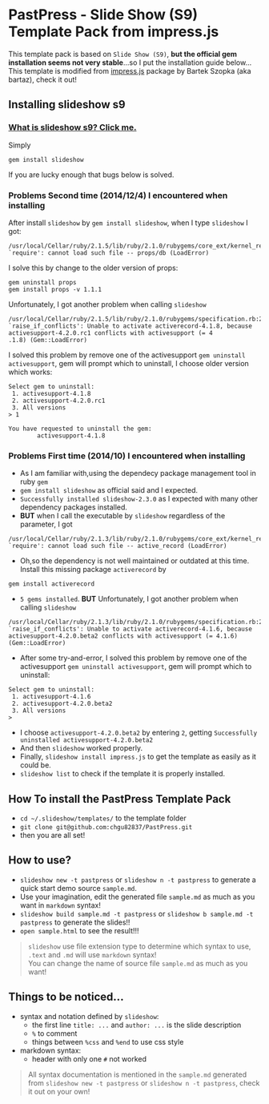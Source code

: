 PastPress - Slide Show (S9) Template Pack from impress.js
=========================

This template pack is based on `Slide Show (S9)`, **but the official gem installation seems not very stable**...so I put the installation guide below...  
This template is modified from [impress.js](https://github.com/bartaz/impress.js) package by Bartek Szopka (aka bartaz), check it out!

## Installing slideshow s9

### [What is slideshow s9? Click me.](http://slideshow-s9.github.io/index.html)

Simply

```
gem install slideshow
```

If you are lucky enough that bugs below is solved.

### Problems Second time (2014/12/4) I encountered when installing

After install `slideshow` by `gem install slideshow`, when I type `slideshow` I got:

```
/usr/local/Cellar/ruby/2.1.5/lib/ruby/2.1.0/rubygems/core_ext/kernel_require.rb:55:in `require': cannot load such file -- props/db (LoadError)
```

I solve this by change to the older version of props:

```
gem uninstall props
gem install props -v 1.1.1
```

Unfortunately, I got another problem when calling `slideshow`

```
/usr/local/Cellar/ruby/2.1.5/lib/ruby/2.1.0/rubygems/specification.rb:2064:in `raise_if_conflicts': Unable to activate activerecord-4.1.8, because activesupport-4.2.0.rc1 conflicts with activesupport (= 4
.1.8) (Gem::LoadError)
```

I solved this problem by remove one of the activesupport `gem uninstall activesupport`, gem will prompt which to uninstall, I choose older version which works:

```
Select gem to uninstall:
 1. activesupport-4.1.8
 2. activesupport-4.2.0.rc1
 3. All versions
> 1

You have requested to uninstall the gem:
        activesupport-4.1.8
```

### Problems First time (2014/10) I encountered when installing

 * As I am familiar with,using the dependecy package management tool in ruby `gem`
 * `gem install slideshow` as official said and I expected.
 * `Successfully installed slideshow-2.3.0` as I expected with many other dependency packages installed.
 * **BUT** when I call the executable by `slideshow` regardless of the parameter, I got 

```
/usr/local/Cellar/ruby/2.1.3/lib/ruby/2.1.0/rubygems/core_ext/kernel_require.rb:55:in `require': cannot load such file -- active_record (LoadError)
```

 * Oh,so the dependency is not well maintained or outdated at this time. Install this missing package `activerecord` by

```
gem install activerecord
```

 * `5 gems installed`. **BUT** Unfortunately, I got another problem when calling `slideshow`

```
/usr/local/Cellar/ruby/2.1.3/lib/ruby/2.1.0/rubygems/specification.rb:2064:in `raise_if_conflicts': Unable to activate activerecord-4.1.6, because activesupport-4.2.0.beta2 conflicts with activesupport (= 4.1.6) (Gem::LoadError)
```
 *  After some try-and-error, I solved this problem by remove one of the activesupport `gem uninstall activesupport`, gem will prompt which to uninstall:

```
Select gem to uninstall:
 1. activesupport-4.1.6
 2. activesupport-4.2.0.beta2
 3. All versions
> 
```

 * I choose `activesupport-4.2.0.beta2` by entering `2`, getting `Successfully uninstalled activesupport-4.2.0.beta2`
 * And then `slideshow` worked properly.
 * Finally, `slideshow install impress.js` to get the template as easily as it could be.
 * `slideshow list` to check if the template it is properly installed.

## How To install the PastPress Template Pack

 * `cd ~/.slideshow/templates/` to the template folder
 * `git clone git@github.com:chgu82837/PastPress.git`
 * then you are all set!

## How to use?

 * `slideshow new -t pastpress` or `slideshow n -t pastpress` to generate a quick start demo source `sample.md`.
 * Use your imagination, edit the generated file `sample.md` as much as you want in `markdown` syntax!
 * `slideshow build sample.md -t pastpress` or `slideshow b sample.md -t pastpress` to generate the slides!!
 * `open sample.html` to see the result!!!

> `slideshow` use file extension type to determine which syntax to use, `.text` and `.md` will use `markdown` syntax!  
> You can change the name of source file `sample.md` as much as you want!  

## Things to be noticed...

 * syntax and notation defined by `slideshow`:
    * the first line `title: ...` and `author: ...` is the slide description
    * `%` to comment
    * things between `%css` and `%end` to use css style
 * markdown syntax:
    * header with only one `#` not worked

> All syntax documentation is mentioned in the `sample.md` generated from `slideshow new -t pastpress` or `slideshow n -t pastpress`, check it out on your own!


